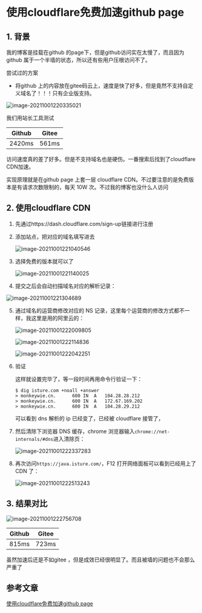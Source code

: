 # 使用cloudflare免费加速github page

## 1. 背景

我的博客是挂载在github 的page下，但是github访问实在太慢了，而且因为github 属于一个半墙的状态，所以还有些用户压根访问不了。

尝试过的方案

- 将github 上的内容放在gitee码云上，速度是快了好多，但是竟然不支持自定义域名了！！！只有企业版支持。

![image-20211001220335021](https://gitee.com/zszdevelop/blogimage/raw/master/image-20211001220335021.png)

我们用站长工具测试

| Github | Gitee |
| ------ | ----- |
| 2420ms | 561ms |

访问速度真的差了好多。但是不支持域名也是硬伤。一番搜索后找到了cloudflare CDN加速。

实现原理就是在github page 上套一层 cloudflare CDN。不过要注意的是免费版本是有请求次数限制的，每天 10W 次。不过我的博客也没什么人访问

## 2. 使用cloudflare CDN

1. 先通过https://dash.cloudflare.com/sign-up链接进行注册

2. 添加站点，把对应的域名填写进去

   ![image-20211001221040546](https://gitee.com/zszdevelop/blogimage/raw/master/image-20211001221040546.png)

3. 选择免费的版本就可以了

   ![image-20211001221140025](https://gitee.com/zszdevelop/blogimage/raw/master/image-20211001221140025.png)

4. 提交之后会自动扫描域名对应的解析记录：

![image-20211001221304689](https://gitee.com/zszdevelop/blogimage/raw/master/image-20211001221304689.png)

5. 通过域名的运营商修改对应的 NS 记录，这里每个运营商的修改方式都不一样，我这里是用的阿里云的：

   ![image-20211001222009805](https://gitee.com/zszdevelop/blogimage/raw/master/image-20211001222009805.png)

   ![image-20211001222114836](https://gitee.com/zszdevelop/blogimage/raw/master/image-20211001222114836.png)

   ![image-20211001222042251](https://gitee.com/zszdevelop/blogimage/raw/master/image-20211001222042251.png)

6. 验证

   这样就设置完毕了，等一段时间再用命令行验证一下：

   ```
   $ dig isture.com +noall +answer
   > monkeywie.cn.		600	IN	A	104.28.28.212
   > monkeywie.cn.		600	IN	A	172.67.169.202
   > monkeywie.cn.		600	IN	A	104.28.29.212
   ```

   可以看到 dns 解析的 ip 已经变了，已经被 cloudflare 接管了，

7. 然后清除下浏览器 DNS 缓存，chrome 浏览器输入`chrome://net-internals/#dns`进入清除页：

   ![image-20211001222337283](https://gitee.com/zszdevelop/blogimage/raw/master/image-20211001222337283.png)

8. 再次访问`https://java.isture.com/`，F12 打开网络面板可以看到已经用上了 CDN 了：

   ![image-20211001222513243](https://gitee.com/zszdevelop/blogimage/raw/master/image-20211001222513243.png)

## 3. 结果对比

![image-20211001222756708](https://gitee.com/zszdevelop/blogimage/raw/master/image-20211001222756708.png)



| Github | Gitee |
| ------ | ----- |
| 815ms  | 723ms |

虽然加速后还是不如gitee ，但是成效已经很明显了。而且被墙的问题也不会那么严重了

## 参考文章

[使用cloudflare免费加速github page](https://monkeywie.cn/2020/08/20/fast-github-page-with-cloudflare/)